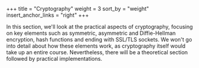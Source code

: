 +++
title = "Cryptography"
weight = 3
sort_by = "weight"
insert_anchor_links = "right"
+++

In this section, we'll look at the practical aspects of cryptography, focusing on key elements such as symmetric, asymmetric and Diffie-Hellman encryption, hash functions and ending with SSL/TLS sockets. We won't go into detail about how these elements work, as cryptography itself would take up an entire course. Nevertheless, there will be a theoretical section followed by practical implementations.
